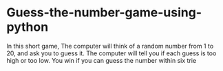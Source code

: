 # Guess-the-number-game-using-python
In this short game, The computer will think of a random number from 1 to 20, and ask you to guess it. The computer will tell you if each guess is too high or too low. You win if you can guess the number within six trie
